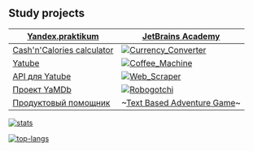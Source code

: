 ## Study projects
<!---
<table>
  <th><a href="https://praktikum.yandex.ru/profile/backend-developer/">Yandex.praktikum</a></th>
  <th><a href="https://hyperskill.org/profile/9442596">JetBrains Academy</a></th>
  <tr>
    <td>sdsda</td>
    <td>sdsda</td>
  </tr>
</table>
--->

[**Yandex.praktikum**](https://praktikum.yandex.ru/profile/backend-developer/) | [**JetBrains Academy**](https://hyperskill.org/profile/9442596)
--- | --- 
[Cash'n'Calories calculator](https://github.com/khmaker/hw_python_oop) | [![Currency_Converter](https://img.shields.io/badge/Currency_Converter-easy-brightgreen)](https://github.com/khmaker/Currency_Converter)
[Yatube](https://github.com/khmaker/hw05_final) | [![Coffee_Machine](https://img.shields.io/badge/Coffee_Machine-easy-brightgreen)](https://github.com/khmaker/Coffee_Machine)
[API для Yatube](https://github.com/khmaker/api_final_yatube) | [![Web_Scraper](https://img.shields.io/badge/Web_Scraper-medium-orange)](https://github.com/khmaker/Web_Scraper)
[Проект YaMDb](https://github.com/khmaker/infra_sp2) | [![Robogotchi](https://img.shields.io/badge/Robogotchi-medium-orange)](https://github.com/khmaker/Robogotchi)
[Продуктовый помощник](https://github.com/khmaker/foodgram-project) | ~[Text Based Adventure Game](https://hyperskill.org/projects/161)~

[![stats](https://github-readme-stats.vercel.app/api?username=khmaker&show_icons=true&count_private=true&theme=dark&hide_title=true)](https://github.com/anuraghazra/github-readme-stats)

[![top-langs](https://github-readme-stats.vercel.app/api/top-langs/?username=khmaker&theme=dark&layout=compact&hide_title=true&card_width=445)](https://github.com/anuraghazra/github-readme-stats)
